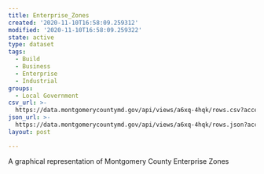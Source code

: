 ```yaml
---
title: Enterprise_Zones
created: '2020-11-10T16:58:09.259312'
modified: '2020-11-10T16:58:09.259322'
state: active
type: dataset
tags:
  - Build
  - Business
  - Enterprise
  - Industrial
groups:
  - Local Government
csv_url: >-
  https://data.montgomerycountymd.gov/api/views/a6xq-4hqk/rows.csv?accessType=DOWNLOAD
json_url: >-
  https://data.montgomerycountymd.gov/api/views/a6xq-4hqk/rows.json?accessType=DOWNLOAD
layout: post

---
```

A graphical representation of Montgomery County Enterprise Zones
